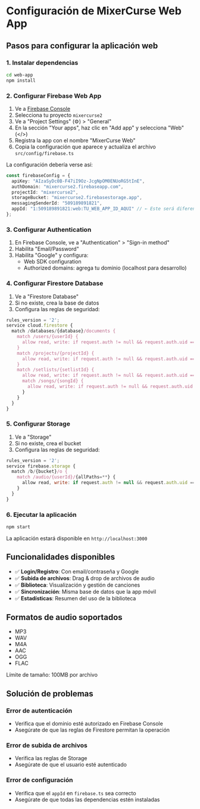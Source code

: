 # Configuración de MixerCurse Web App

## Pasos para configurar la aplicación web

### 1. Instalar dependencias

```bash
cd web-app
npm install
```

### 2. Configurar Firebase Web App

1. Ve a [Firebase Console](https://console.firebase.google.com/)
2. Selecciona tu proyecto `mixercurse2`
3. Ve a "Project Settings" (⚙️) > "General"
4. En la sección "Your apps", haz clic en "Add app" y selecciona "Web" (</>)
5. Registra la app con el nombre "MixerCurse Web"
6. Copia la configuración que aparece y actualiza el archivo `src/config/firebase.ts`

La configuración debería verse así:
```typescript
const firebaseConfig = {
  apiKey: "AIzaSyDc0B-F47iI9Oz-JcgNpOM0ENUoRG5tInE",
  authDomain: "mixercurse2.firebaseapp.com",
  projectId: "mixercurse2",
  storageBucket: "mixercurse2.firebasestorage.app",
  messagingSenderId: "509189891821",
  appId: "1:509189891821:web:TU_WEB_APP_ID_AQUI" // ← Este será diferente
};
```

### 3. Configurar Authentication

1. En Firebase Console, ve a "Authentication" > "Sign-in method"
2. Habilita "Email/Password"
3. Habilita "Google" y configura:
   - Web SDK configuration
   - Authorized domains: agrega tu dominio (localhost para desarrollo)

### 4. Configurar Firestore Database

1. Ve a "Firestore Database"
2. Si no existe, crea la base de datos
3. Configura las reglas de seguridad:

```javascript
rules_version = '2';
service cloud.firestore {
  match /databases/{database}/documents {
    match /users/{userId} {
      allow read, write: if request.auth != null && request.auth.uid == userId;
    }
    match /projects/{projectId} {
      allow read, write: if request.auth != null && request.auth.uid == resource.data.ownerId;
    }
    match /setlists/{setlistId} {
      allow read, write: if request.auth != null && request.auth.uid == resource.data.ownerId;
      match /songs/{songId} {
        allow read, write: if request.auth != null && request.auth.uid == get(/databases/$(database)/documents/setlists/$(setlistId)).data.ownerId;
      }
    }
  }
}
```

### 5. Configurar Storage

1. Ve a "Storage"
2. Si no existe, crea el bucket
3. Configura las reglas de seguridad:

```javascript
rules_version = '2';
service firebase.storage {
  match /b/{bucket}/o {
    match /audio/{userId}/{allPaths=**} {
      allow read, write: if request.auth != null && request.auth.uid == userId;
    }
  }
}
```

### 6. Ejecutar la aplicación

```bash
npm start
```

La aplicación estará disponible en `http://localhost:3000`

## Funcionalidades disponibles

- ✅ **Login/Registro**: Con email/contraseña y Google
- ✅ **Subida de archivos**: Drag & drop de archivos de audio
- ✅ **Biblioteca**: Visualización y gestión de canciones
- ✅ **Sincronización**: Misma base de datos que la app móvil
- ✅ **Estadísticas**: Resumen del uso de la biblioteca

## Formatos de audio soportados

- MP3
- WAV
- M4A
- AAC
- OGG
- FLAC

Límite de tamaño: 100MB por archivo

## Solución de problemas

### Error de autenticación
- Verifica que el dominio esté autorizado en Firebase Console
- Asegúrate de que las reglas de Firestore permitan la operación

### Error de subida de archivos
- Verifica las reglas de Storage
- Asegúrate de que el usuario esté autenticado

### Error de configuración
- Verifica que el `appId` en `firebase.ts` sea correcto
- Asegúrate de que todas las dependencias estén instaladas
